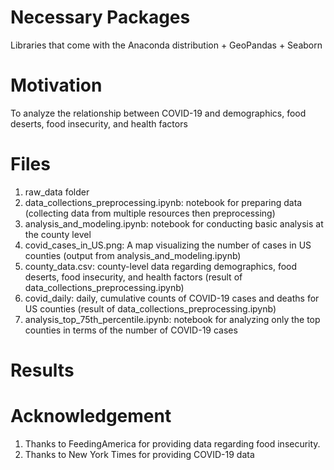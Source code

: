 # Necessary Packages
Libraries that come with the Anaconda distribution + GeoPandas + Seaborn

# Motivation
To analyze the relationship between COVID-19 and demographics, food deserts, food insecurity, and health factors


# Files
1. raw_data folder
2. data_collections_preprocessing.ipynb: notebook for preparing data (collecting data from multiple resources then preprocessing)
3. analysis_and_modeling.ipynb: notebook for conducting basic analysis at the county level
4. covid_cases_in_US.png: A map visualizing the number of cases in US counties (output from analysis_and_modeling.ipynb)
5. county_data.csv: county-level data regarding demographics, food deserts, food insecurity, and health factors (result of data_collections_preprocessing.ipynb)
6. covid_daily: daily, cumulative counts of COVID-19 cases and deaths for US counties (result of data_collections_preprocessing.ipynb)
7. analysis_top_75th_percentile.ipynb: notebook for analyzing only the top counties in terms of the number of COVID-19 cases

# Results


# Acknowledgement
1. Thanks to FeedingAmerica for providing data regarding food insecurity.
2. Thanks to New York Times for providing COVID-19 data
